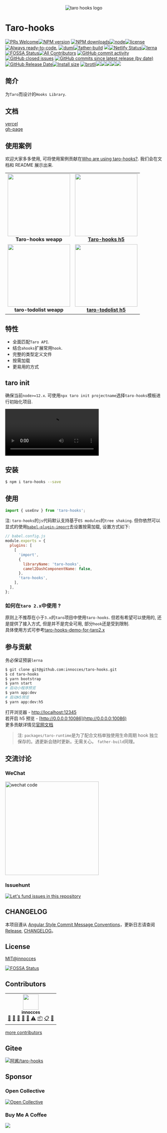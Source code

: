 <div align="center">
  <img src="https://cdn.jsdelivr.net/gh/innocces/DrawingBed/2021-8-16/1629044969573-hook.png" alt="taro hooks logo"/>
</div>

# Taro-hooks

[![PRs Welcome][image-10]][8][![NPM version][image-1]][1] [![NPM downloads][image-2]][2][![node][image-3]][2][![license][image-4]][2] [![Always ready-to-code.][image-5]][3] [![dumi][image-6]][4][![father-build][image-9]][7] [![][image-7]][5][![Netlify Status][image-8]][6][![lerna][image-11]][9] [![FOSSA Status][image-12]][10]<!-- ALL-CONTRIBUTORS-BADGE:START - Do not remove or modify this section -->[![All Contributors](https://img.shields.io/badge/all_contributors-1-orange.svg?style=flat-square)](#contributors-)<!-- ALL-CONTRIBUTORS-BADGE:END --> [![GitHub commit activity][image-16]][13] [![GitHub closed issues][image-17]][13] [![GitHub commits since latest release (by date)][image-18]][13] [![GitHub Release Date][image-19]][13][![Install size][image-20]][14] [![brotli][image-21]][15][![][image-22]][15][![][image-23]][16][![][image-24]][16][![][image-25]][12][![][image-26]][13]

## 简介

为`Taro`而设计的`Hooks Library`.

## 文档

[vercel](https://taro-hooks-innocces.vercel.app)  
[gh-page](https://innocces.github.io/taro-hooks)

## 使用案例

欢迎大家多多使用, 可将使用案例贡献在[Who are using taro-hooks?](https://github.com/innocces/taro-hooks/issues/4). 我们会在文档和 README 展示出来.

<table>
  <tbody>
    <tr>
      <td align="center">
        <a>
          <img
            width="200"
            src="https://cdn.jsdelivr.net/gh/innocces/DrawingBed/2021-8-16/1629044960619-hooks.jpeg"
          />
          <br>
          <strong>Taro-hooks weapp</strong>
        </a>
      </td>
      <td align="center">
        <a target="_blank" href="https://taro-hooks-h5-innocces.vercel.app">
          <img
            height="200"
            src="https://cdn.jsdelivr.net/gh/innocces/DrawingBed/2021-10-06/1633498858560-hooksite.png"
          />
          <br>
          <strong>Taro-hooks h5</strong>
        </a>
      </td>
    </tr>
    <tr>
      <td align="center">
        <a>
          <img
            width="200"
            src="https://cdn.jsdelivr.net/gh/innocces/DrawingBed/2021-09-27/1632746107141-qrcode.jpg"
          />
          <br>
          <strong>taro-todolist weapp</strong>
        </a>
      </td>
      <td align="center">
        <a target="_blank" href="https://taro-todolist.vercel.app">
          <img
            height="200"
            src="https://cdn.jsdelivr.net/gh/innocces/DrawingBed/2021-10-06/1633494500167-taro-todolist.png"
          />
          <br>
          <strong>taro-todolist h5</strong>
        </a>
      </td>
    </tr>
  </tbody>
</table>

## 特性

- 全面匹配`Taro API`.
- 结合`ahooks`扩展常用`hook`.
- 完整的类型定义文件
- 按需加载
- 更易用的方式

## taro init

确保当前`node>=12.x`. 可使用`npx taro init projectname`选择`taro-hooks`模板进行初始化项目.

<video controls autoplay loop preload="auto">
  <source src="https://cdn.jsdelivr.net/gh/innocces/DrawingBed/2021-9-11/1631294499323-taro-hooks-templete.mov"></source>
</video>

## 安装

```bash
$ npm i taro-hooks --save
```

## 使用

```jsx
import { useEnv } from 'taro-hooks';
```

注: `taro-hooks`的`js`代码默认支持基于`ES modules`的`tree shaking`. 但你依然可以显式的使用[`babel-plugin-import`](https://github.com/ant-design/babel-plugin-import)去设置按需加载, 设置方式如下:

```js
// babel.config.js
module.exports = {
  plugins: [
    [
      'import',
      {
        libraryName: 'taro-hooks',
        camel2DashComponentName: false,
      },
      'taro-hooks',
    ],
  ],
};
```

### 如何在`taro 2.x`中使用 ?

原则上不推荐在小于`3.x`的`taro`项目中使用`taro-hooks`. 但若有希望可以使用的, 还是提供了接入方式, 但是并不是完全可用, 部分`hook`还是受到限制.  
具体使用方式可参考[taro-hooks-demo-for-taro2.x](https://github.com/taro-hooks/taro-hooks-demo-for-taro2.x)

## 参与贡献

务必保证预装`lerna`

```bash
$ git clone git@github.com:innocces/taro-hooks.git
$ cd taro-hooks
$ yarn bootstrap
$ yarn start
# 启动小程序预览
$ yarn app:dev
# 启动H5预览
$ yarn app:dev:h5
```

打开浏览器 - [http://localhost:12345](http://localhost:12345)  
若开启 h5 预览 - [http://0.0.0.0:10086](http://0.0.0.0:10086)  
更多贡献详情见[官网文档](https://taro-hooks-innocces.vercel.app)

> 注: `packages/taro-runtime`是为了配合文档单独使用生命周期 hook 独立保存的。遇更新会随时更新。无需关心。
> `father-build`同理。

## 交流讨论

### WeChat

<img src="https://cdn.jsdelivr.net/gh/innocces/DrawingBed/2021-10-06/1633495059027-qrcode.jpeg" alt="wechat code" width="300"/>

### Issuehunt

[![Let's fund issues in this repository](https://issuehunt.io/static/embed/issuehunt-button-v1.svg)](https://issuehunt.io/repos/379632117)

## CHANGELOG

本项目遵从 [Angular Style Commit Message Conventions](https://gist.github.com/stephenparish/9941e89d80e2bc58a153)，更新日志请查阅 [Release](https://github.com/innocces/taro-hooks/releases), [CHANGELOG](https://github.com/innocces/taro-hooks/blob/main/CHANGELOG.md)。

## License

[MIT@innocces](https://github.com/innocces/taro-hooks/blob/main/LICENSE)

[![FOSSA Status][image-13]][11]

## Contributors

<!-- ALL-CONTRIBUTORS-LIST:START - Do not remove or modify this section -->
<!-- prettier-ignore-start -->
<!-- markdownlint-disable -->
<table>
  <tr>
    <td align="center"><a href="https://github.com/innocces"><img src="https://avatars.githubusercontent.com/u/38065966?s=60&v=4?s=50" width="50px;" alt=""/><br /><sub><b>innocces</b></sub></a><br /><a href="#question-innocces" title="Answering Questions">💬</a> <a href="https://github.com/innocces/taro-hooks/commits?author=innocces" title="Documentation">📖</a> <a href="https://github.com/innocces/taro-hooks/pulls?q=is%3Apr+reviewed-by%3Ainnocces" title="Reviewed Pull Requests">👀</a> <a href="#talk-innocces" title="Talks">📢</a> <a href="#ideas-innocces" title="Ideas, Planning, & Feedback">🤔</a> <a href="https://github.com/innocces/taro-hooks/commits?author=innocces" title="Tests">⚠️</a> <a href="#platform-innocces" title="Packaging/porting to new platform">📦</a> <a href="#eventOrganizing-innocces" title="Event Organizing">📋</a> <a href="#design-innocces" title="Design">🎨</a></td>
  </tr>
</table>

<!-- markdownlint-restore -->
<!-- prettier-ignore-end -->

<!-- ALL-CONTRIBUTORS-LIST:END -->

[more contributors](https://github.com/innocces/taro-hooks/blob/main/CONTRIBUTORS.md)

## Gitee

[![阿酱/taro-hooks][image-15]][12]

## Sponsor

### Open Collective

[![Open Collective](https://opencollective.com/taro-hooks/tiers/sponsor.svg)](https://opencollective.com/taro-hooks)

### Buy Me A Coffee

<a href="https://www.buymeacoffee.com/innocces" target="_blank"><img src="https://img.buymeacoffee.com/button-api/?text=Buy me a coffee 🎉&emoji=&slug=innocces&button_colour=BD5FFF&font_colour=ffffff&font_family=Comic&outline_colour=000000&coffee_colour=FFDD00"></a>

[1]: https://www.npmjs.com/package/taro-hooks
[2]: https://npmjs.org/package/taro-hooks
[3]: https://gitpod.io/#https://github.com/innocces/taro-hooks
[4]: https://github.com/umijs/dumi
[5]: https://codecov.io/gh/innocces/taro-hooks
[6]: https://app.netlify.com/sites/taro-hooks/deploys
[7]: https://www.npmjs.com/package/father-build
[8]: http://makeapullrequest.com
[9]: https://lerna.js.org/
[10]: https://app.fossa.com/projects/git%2Bgithub.com%2Finnocces%2Ftaro-hooks?ref=badge_shield
[11]: https://app.fossa.com/projects/git%2Bgithub.com%2Finnocces%2Ftaro-hooks?ref=badge_large
[12]: https://gitee.com/inocces/taro-hooks
[13]: https://github.com/innocces/taro-hooks
[14]: https://packagephobia.now.sh/result?p=taro-hooks
[15]: https://bundlephobia.com/result?p=taro-hooks
[16]: https://www.jsdelivr.com/package/npm/taro-hooks
[image-1]: https://img.shields.io/npm/v/taro-hooks.svg?style=flat
[image-2]: https://img.shields.io/npm/dm/taro-hooks.svg?style=flat
[image-3]: https://img.shields.io/node/v/taro-hooks.svg?style=flat-square
[image-4]: https://img.shields.io/npm/l/taro-hooks.svg?style=flat-square
[image-5]: https://img.shields.io/badge/Gitpod-ready--to--code-908a85?logo=gitpod
[image-6]: https://img.shields.io/badge/docs%20by-dumi-blue
[image-7]: https://codecov.io/gh/innocces/taro-hooks/branch/main/graph/badge.svg
[image-8]: https://api.netlify.com/api/v1/badges/287ea853-a0e4-4f3a-9733-2ed39ae34d12/deploy-status
[image-9]: https://img.shields.io/badge/build%20by-father-build
[image-10]: https://img.shields.io/badge/PRs-welcome-brightgreen.svg?style=flat-square
[image-11]: https://img.shields.io/badge/maintained%20with-lerna-cc00ff.svg
[image-12]: https://app.fossa.com/api/projects/git%2Bgithub.com%2Finnocces%2Ftaro-hooks.svg?type=shield
[image-13]: https://app.fossa.com/api/projects/git%2Bgithub.com%2Finnocces%2Ftaro-hooks.svg?type=large
[image-14]: https://img.shields.io/badge/all_contributors-13-orange.svg?style=flat-square
[image-15]: https://gitee.com/inocces/taro-hooks/widgets/widget_card.svg?colors=4183c4,ffffff,ffffff,e3e9ed,666666,9b9b9b
[image-16]: https://img.shields.io/github/commit-activity/w/innocces/taro-hooks
[image-17]: https://img.shields.io/github/issues-closed/innocces/taro-hooks
[image-18]: https://img.shields.io/github/commits-since/innocces/taro-hooks/latest/main
[image-19]: https://img.shields.io/github/release-date/innocces/taro-hooks
[image-20]: https://badgen.net/packagephobia/install/taro-hooks
[image-21]: https://badgen.net/bundlephobia/minzip/taro-hooks
[image-22]: https://badgen.net/bundlephobia/tree-shaking/taro-hooks
[image-23]: https://data.jsdelivr.com/v1/package/npm/taro-hooks/badge
[image-24]: https://badgen.net/jsdelivr/v/npm/taro-hooks
[image-25]: https://gitee.com/inocces/taro-hooks/badge/star.svg
[image-26]: https://img.shields.io/github/stars/innocces/taro-hooks?style=flat-square&logo=GitHub
